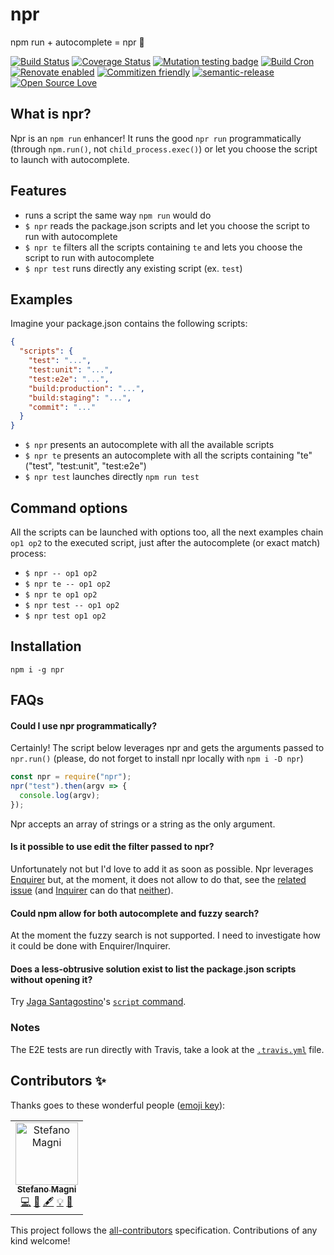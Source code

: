 # npr
npm run + autocomplete = npr 🎉

[![Build Status](https://travis-ci.com/NoriSte/npr.svg?branch=master)](https://travis-ci.com/NoriSte/npr) [![Coverage Status](https://coveralls.io/repos/github/NoriSte/npr/badge.svg?branch=master)](https://coveralls.io/github/NoriSte/npr?branch=feature/npr) [![Mutation testing badge](https://badge.stryker-mutator.io/github.com/NoriSte/npr/master)](https://stryker-mutator.github.io) [![Build Cron](https://img.shields.io/badge/build%20cron-weekly-44cc11.svg)](https://travis-ci.com/NoriSte/npr)
<br />[![Renovate enabled](https://img.shields.io/badge/renovate-enabled-brightgreen.svg)](https://renovatebot.com/) [![Commitizen friendly](https://img.shields.io/badge/commitizen-friendly-brightgreen.svg)](http://commitizen.github.io/cz-cli/) [![semantic-release](https://img.shields.io/badge/%20%20%F0%9F%93%A6%F0%9F%9A%80-semantic--release-e10079.svg)](https://github.com/semantic-release/semantic-release) [![Open Source Love](https://badges.frapsoft.com/os/mit/mit.svg?v=102)](https://github.com/ellerbrock/open-source-badge/)

## What is npr?

Npr is an `npm run` enhancer! It runs the good `npr run` programmatically (through `npm.run()`, not `child_process.exec()`) or let you choose the script to launch with autocomplete.

## Features

- runs a script the same way `npm run` would do
- `$ npr` reads the package.json scripts and let you choose the script to run with autocomplete
- `$ npr te` filters all the scripts containing `te` and lets you choose the script to run with autocomplete
- `$ npr test` runs directly any existing script (ex. `test`)

## Examples
Imagine your package.json contains the following scripts:

```json
{
  "scripts": {
    "test": "...",
    "test:unit": "...",
    "test:e2e": "...",
    "build:production": "...",
    "build:staging": "...",
    "commit": "..."
  }
}
```

- `$ npr` presents an autocomplete with all the available scripts
- `$ npr te` presents an autocomplete with all the scripts containing "te" ("test", "test:unit", "test:e2e")
- `$ npr test` launches directly `npm run test`

## Command options

All the scripts can be launched with options too, all the next examples chain `op1 op2` to the executed script, just after the autocomplete (or exact match) process:
- `$ npr -- op1 op2`
- `$ npr te -- op1 op2`
- `$ npr te op1 op2`
- `$ npr test -- op1 op2`
- `$ npr test op1 op2`



## Installation

`npm i -g npr`

## FAQs

#### Could I use npr programmatically?
Certainly! The script below leverages npr and gets the arguments passed to `npr.run()` (please, do not forget to install npr locally with `npm i -D npr`)
```js
const npr = require("npr");
npr("test").then(argv => {
  console.log(argv);
});
```
Npr accepts an array of strings or a string as the only argument.

#### Is it possible to use edit the filter passed to npr?
Unfortunately not but I'd love to add it as soon as possible. Npr leverages [Enquirer](https://github.com/enquirer/enquirer) but, at the moment, it does not allow to do that, see the [related issue](https://github.com/enquirer/enquirer/issues/66) (and [Inquirer](https://github.com/SBoudrias/Inquirer.js/) can do that [neither](https://github.com/SBoudrias/Inquirer.js/issues/590)).

#### Could npm allow for both autocomplete and fuzzy search?
At the moment the fuzzy search is not supported. I need to investigate how it could be done with Enquirer/Inquirer.

#### Does a less-obtrusive solution exist to list the package.json scripts without opening it?
Try [Jaga Santagostino](https://github.com/kandros)'s [`script` command](https://jagascript.com/using-custom-terminal-functions/#print-packagejson-scripts).

### Notes
The E2E tests are run directly with Travis, take a look at the [`.travis.yml`](./.travis.yml) file.



## Contributors ✨

Thanks goes to these wonderful people ([emoji key](https://allcontributors.org/docs/en/emoji-key)):

<!-- ALL-CONTRIBUTORS-LIST:START - Do not remove or modify this section -->
<!-- prettier-ignore -->
<table>
  <tr>
    <td align="center"><a href="https://twitter.com/NoriSte"><img src="https://avatars0.githubusercontent.com/u/173663?v=4" width="100px;" alt="Stefano Magni"/><br /><sub><b>Stefano Magni</b></sub></a><br /><a href="https://github.com/NoriSte/npr/commits?author=NoriSte" title="Code">💻</a> <a href="#docs-NoriSte" title="Docs">📖</a> <a href="#content-NoriSte" title="Content">🖋</a> <a href="#example-NoriSte" title="Examples">💡</a> <a href="#ideas-NoriSte" title="Ideas, Planning, & Feedback">🤔</a></td>
  </tr>
</table>

<!-- ALL-CONTRIBUTORS-LIST:END -->

This project follows the [all-contributors](https://github.com/all-contributors/all-contributors) specification. Contributions of any kind welcome!
